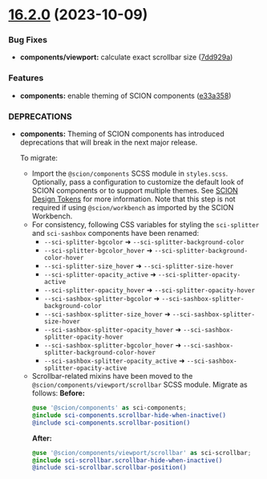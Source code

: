 # [16.2.0](https://github.com/SchweizerischeBundesbahnen/scion-toolkit/compare/components-16.1.0...components-16.2.0) (2023-10-09)


### Bug Fixes

* **components/viewport:** calculate exact scrollbar size ([7dd929a](https://github.com/SchweizerischeBundesbahnen/scion-toolkit/commit/7dd929a76f14d7b433d5e5fb729c3452d947d41e))


### Features

* **components:** enable theming of SCION components ([e33a358](https://github.com/SchweizerischeBundesbahnen/scion-toolkit/commit/e33a358bfa80b799faf34f1ac6f272f08e007653))


### DEPRECATIONS

* **components:** Theming of SCION components has introduced deprecations that will break in the next major release.

  To migrate:
    - Import the `@scion/components` SCSS module in `styles.scss`. Optionally, pass a configuration to customize the default look of SCION components or to support multiple themes. See [SCION Design Tokens](https://github.com/SchweizerischeBundesbahnen/scion-toolkit/blob/master/docs/site/scion-design-tokens.md) for more information. Note that this step is not required if using `@scion/workbench` as imported by the SCION Workbench.
    - For consistency, following CSS variables for styling the `sci-splitter` and `sci-sashbox` components have been renamed:
        - `--sci-splitter-bgcolor` ➜ `--sci-splitter-background-color`
        - `--sci-splitter-bgcolor_hover` ➜ `--sci-splitter-background-color-hover`
        - `--sci-splitter-size_hover` ➜ `--sci-splitter-size-hover`
        - `--sci-splitter-opacity_active` ➜ `--sci-splitter-opacity-active`
        - `--sci-splitter-opacity_hover` ➜ `--sci-splitter-opacity-hover`
        - `--sci-sashbox-splitter-bgcolor` ➜ `--sci-sashbox-splitter-background-color`
        - `--sci-sashbox-splitter-size_hover` ➜ `--sci-sashbox-splitter-size-hover`
        - `--sci-sashbox-splitter-opacity_hover` ➜ `--sci-sashbox-splitter-opacity-hover`
        - `--sci-sashbox-splitter-bgcolor_hover` ➜ `--sci-sashbox-splitter-background-color-hover`
        - `--sci-sashbox-splitter-opacity_active` ➜ `--sci-sashbox-splitter-opacity-active`
    - Scrollbar-related mixins have been moved to the `@scion/components/viewport/scrollbar` SCSS module. Migrate as follows:
      **Before:**
       ```scss
       @use '@scion/components' as sci-components;
       @include sci-components.scrollbar-hide-when-inactive()
       @include sci-components.scrollbar-position()
       ```
      **After:**
       ```scss
       @use '@scion/components/viewport/scrollbar' as sci-scrollbar;
       @include sci-scrollbar.scrollbar-hide-when-inactive()
       @include sci-scrollbar.scrollbar-position()
       ```
